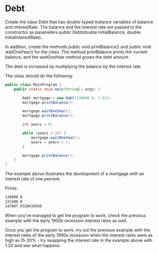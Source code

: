 
# Debt

Create the class Debt that has double-typed instance variables of balance and interestRate. The balance and the interest rate are passed to the constructor as parameters public Debt(double initialBalance, double initialInterestRate).

In addition, create the methods public void printBalance() and public void waitOneYear() for the class. The method printBalance prints the current balance, and the waitOneYear method grows the debt amount.

The debt is increased by multiplying the balance by the interest rate.

The class should do the following:

```java
public class MainProgram {
    public static void main(String[] args) {

        Debt mortgage = new Debt(120000.0, 1.01);
        mortgage.printBalance();

        mortgage.waitOneYear();
        mortgage.printBalance();

        int years = 0;

        while (years < 20) {
            mortgage.waitOneYear();
            years = years + 1;
        }

        mortgage.printBalance();
    }
}
```

The example above illustrates the development of a mortgage with an interest rate of one percent.

Prints:

```markdown
120000.0
121200.0
147887.0328416936
```

When you've managed to get the program to work, check the previous example with the early 1900s recession interest rates as well.

Once you get the program to work, try out the previous example with the interest rates of the early 1990s recession when the interest rates were as high as 15-20% - try swapping the interest rate in the example above with 1.20 and see what happens.
